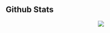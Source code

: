## Github Stats  
<div align="center"><img src="https://github-readme-stats.vercel.app/api?username=ziga12341&show_icons=true&count_private=true&hide_border=true" align="center" /></div>  

<br/>  
